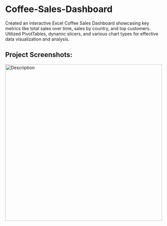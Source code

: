 # Coffee-Sales-Dashboard
Created an interactive Excel Coffee Sales Dashboard showcasing key metrics like total sales over time, sales by country, and top customers. Utilized PivotTables, dynamic slicers, and various chart types for effective data visualization and analysis. 
<h2>Project Screenshots:</h2>
<img src="https://github.com/user-attachments/assets/fdbcd1ff-b65b-43e5-bb85-1deaa3b263d4" alt="Description" style="width:500px;">
